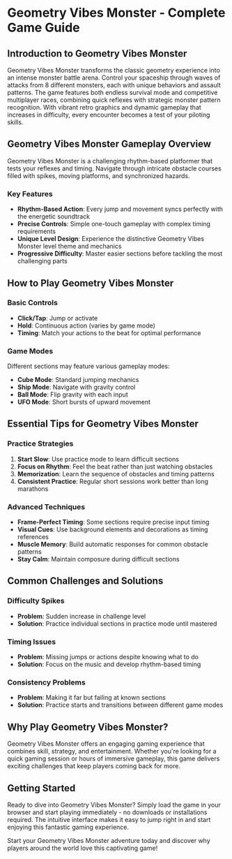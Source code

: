 # Geometry Vibes Monster - Complete Game Guide

## Introduction to Geometry Vibes Monster

Geometry Vibes Monster transforms the classic geometry experience into an intense monster battle arena. Control your spaceship through waves of attacks from 8 different monsters, each with unique behaviors and assault patterns. The game features both endless survival mode and competitive multiplayer races, combining quick reflexes with strategic monster pattern recognition. With vibrant retro graphics and dynamic gameplay that increases in difficulty, every encounter becomes a test of your piloting skills.

## Geometry Vibes Monster Gameplay Overview

Geometry Vibes Monster is a challenging rhythm-based platformer that tests your reflexes and timing. Navigate through intricate obstacle courses filled with spikes, moving platforms, and synchronized hazards.

### Key Features
- **Rhythm-Based Action**: Every jump and movement syncs perfectly with the energetic soundtrack
- **Precise Controls**: Simple one-touch gameplay with complex timing requirements
- **Unique Level Design**: Experience the distinctive Geometry Vibes Monster level theme and mechanics
- **Progressive Difficulty**: Master easier sections before tackling the most challenging parts

## How to Play Geometry Vibes Monster

### Basic Controls
- **Click/Tap**: Jump or activate
- **Hold**: Continuous action (varies by game mode)
- **Timing**: Match your actions to the beat for optimal performance

### Game Modes
Different sections may feature various gameplay modes:
- **Cube Mode**: Standard jumping mechanics
- **Ship Mode**: Navigate with gravity control
- **Ball Mode**: Flip gravity with each input
- **UFO Mode**: Short bursts of upward movement

## Essential Tips for Geometry Vibes Monster

### Practice Strategies
1. **Start Slow**: Use practice mode to learn difficult sections
2. **Focus on Rhythm**: Feel the beat rather than just watching obstacles
3. **Memorization**: Learn the sequence of obstacles and timing patterns
4. **Consistent Practice**: Regular short sessions work better than long marathons

### Advanced Techniques
- **Frame-Perfect Timing**: Some sections require precise input timing
- **Visual Cues**: Use background elements and decorations as timing references
- **Muscle Memory**: Build automatic responses for common obstacle patterns
- **Stay Calm**: Maintain composure during difficult sections

## Common Challenges and Solutions

### Difficulty Spikes
- **Problem**: Sudden increase in challenge level
- **Solution**: Practice individual sections in practice mode until mastered

### Timing Issues
- **Problem**: Missing jumps or actions despite knowing what to do
- **Solution**: Focus on the music and develop rhythm-based timing

### Consistency Problems
- **Problem**: Making it far but failing at known sections
- **Solution**: Practice starts and transitions between different game modes


## Why Play Geometry Vibes Monster?

Geometry Vibes Monster offers an engaging gaming experience that combines skill, strategy, and entertainment. Whether you're looking for a quick gaming session or hours of immersive gameplay, this game delivers exciting challenges that keep players coming back for more.

## Getting Started

Ready to dive into Geometry Vibes Monster? Simply load the game in your browser and start playing immediately - no downloads or installations required. The intuitive interface makes it easy to jump right in and start enjoying this fantastic gaming experience.

Start your Geometry Vibes Monster adventure today and discover why players around the world love this captivating game!